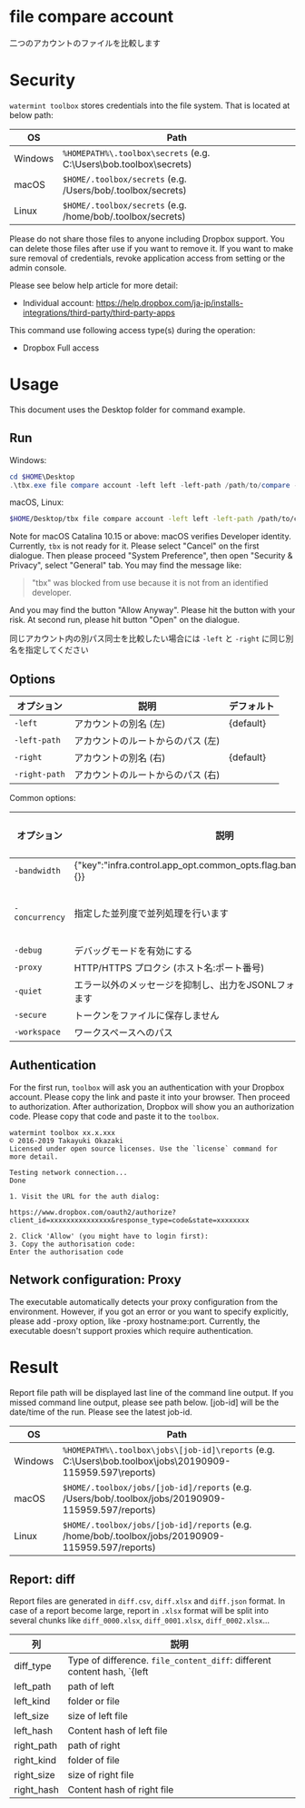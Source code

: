 # file compare account 

二つのアカウントのファイルを比較します

# Security

`watermint toolbox` stores credentials into the file system. That is located at below path:

| OS       | Path                                                               |
| -------- | ------------------------------------------------------------------ |
| Windows  | `%HOMEPATH%\.toolbox\secrets` (e.g. C:\Users\bob\.toolbox\secrets) |
| macOS    | `$HOME/.toolbox/secrets` (e.g. /Users/bob/.toolbox/secrets)        |
| Linux    | `$HOME/.toolbox/secrets` (e.g. /home/bob/.toolbox/secrets)         |

Please do not share those files to anyone including Dropbox support.
You can delete those files after use if you want to remove it.
If you want to make sure removal of credentials, revoke application access from setting or the admin console.

Please see below help article for more detail:
* Individual account: https://help.dropbox.com/ja-jp/installs-integrations/third-party/third-party-apps

This command use following access type(s) during the operation:
* Dropbox Full access

# Usage

This document uses the Desktop folder for command example. 

## Run

Windows:

```powershell
cd $HOME\Desktop
.\tbx.exe file compare account -left left -left-path /path/to/compare -right right -right-path /path/to/compare
```

macOS, Linux:

```bash
$HOME/Desktop/tbx file compare account -left left -left-path /path/to/compare -right right -right-path /path/to/compare
```

Note for macOS Catalina 10.15 or above: macOS verifies Developer identity.
Currently, `tbx` is not ready for it. Please select "Cancel" on the first dialogue.
Then please proceed "System Preference", then open "Security & Privacy",
select "General" tab. You may find the message like:

> "tbx" was blocked from use because it is not from an identified developer.

And you may find the button "Allow Anyway". Please hit the button with your risk.
At second run, please hit button "Open" on the dialogue.

同じアカウント内の別パス同士を比較したい場合には `-left` と `-right` に同じ別名を指定してください

## Options

| オプション    | 説明                              | デフォルト |
|---------------|-----------------------------------|------------|
| `-left`       | アカウントの別名 (左)             | {default}  |
| `-left-path`  | アカウントのルートからのパス (左) |            |
| `-right`      | アカウントの別名 (右)             | {default}  |
| `-right-path` | アカウントのルートからのパス (右) |            |

Common options:

| オプション     | 説明                                                                   | デフォルト     |
|----------------|------------------------------------------------------------------------|----------------|
| `-bandwidth`   | {"key":"infra.control.app_opt.common_opts.flag.bandwidth","params":{}} | 0              |
| `-concurrency` | 指定した並列度で並列処理を行います                                     | プロセッサー数 |
| `-debug`       | デバッグモードを有効にする                                             | false          |
| `-proxy`       | HTTP/HTTPS プロクシ (ホスト名:ポート番号)                              |                |
| `-quiet`       | エラー以外のメッセージを抑制し、出力をJSONLフォーマットに変更します    | false          |
| `-secure`      | トークンをファイルに保存しません                                       | false          |
| `-workspace`   | ワークスペースへのパス                                                 |                |

## Authentication

For the first run, `toolbox` will ask you an authentication with your Dropbox account. 
Please copy the link and paste it into your browser. Then proceed to authorization.
After authorization, Dropbox will show you an authorization code.
Please copy that code and paste it to the `toolbox`.

```
watermint toolbox xx.x.xxx
© 2016-2019 Takayuki Okazaki
Licensed under open source licenses. Use the `license` command for more detail.

Testing network connection...
Done

1. Visit the URL for the auth dialog:

https://www.dropbox.com/oauth2/authorize?client_id=xxxxxxxxxxxxxxx&response_type=code&state=xxxxxxxx

2. Click 'Allow' (you might have to login first):
3. Copy the authorisation code:
Enter the authorisation code
```

## Network configuration: Proxy

The executable automatically detects your proxy configuration from the environment.
However, if you got an error or you want to specify explicitly, please add -proxy option, like -proxy hostname:port.
Currently, the executable doesn't support proxies which require authentication.

# Result

Report file path will be displayed last line of the command line output.
If you missed command line output, please see path below.
[job-id] will be the date/time of the run. Please see the latest job-id.

| OS      | Path                                                                                                      |
| ------- | --------------------------------------------------------------------------------------------------------- |
| Windows | `%HOMEPATH%\.toolbox\jobs\[job-id]\reports` (e.g. C:\Users\bob\.toolbox\jobs\20190909-115959.597\reports) |
| macOS   | `$HOME/.toolbox/jobs/[job-id]/reports` (e.g. /Users/bob/.toolbox/jobs/20190909-115959.597/reports)        |
| Linux   | `$HOME/.toolbox/jobs/[job-id]/reports` (e.g. /home/bob/.toolbox/jobs/20190909-115959.597/reports)         |

## Report: diff 

Report files are generated in `diff.csv`, `diff.xlsx` and `diff.json` format.
In case of a report become large, report in `.xlsx` format will be split into several chunks
like `diff_0000.xlsx`, `diff_0001.xlsx`, `diff_0002.xlsx`...   

| 列         | 説明                                                                                                                                                                                   |
|------------|----------------------------------------------------------------------------------------------------------------------------------------------------------------------------------------|
| diff_type  | Type of difference. `file_content_diff`: different content hash, `{left|right}_file_missing`: left or right file missing, `{left|right}_folder_missing`: left or right folder missing. |
| left_path  | path of left                                                                                                                                                                           |
| left_kind  | folder or file                                                                                                                                                                         |
| left_size  | size of left file                                                                                                                                                                      |
| left_hash  | Content hash of left file                                                                                                                                                              |
| right_path | path of right                                                                                                                                                                          |
| right_kind | folder of file                                                                                                                                                                         |
| right_size | size of right file                                                                                                                                                                     |
| right_hash | Content hash of right file                                                                                                                                                             |

